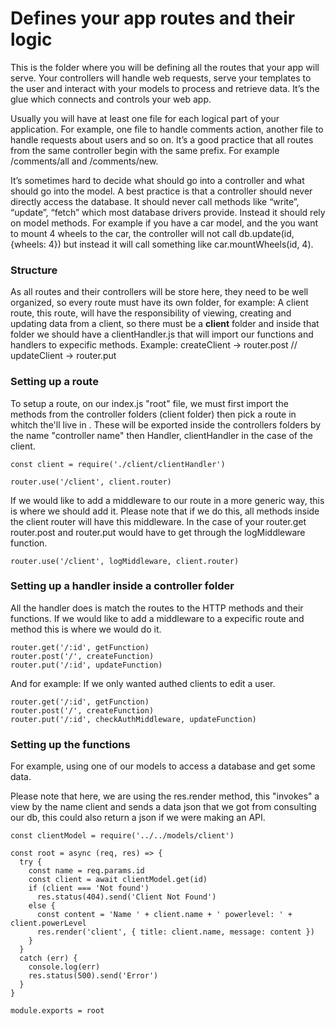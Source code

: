 # Defines your app routes and their logic

This is the folder where you will be defining all the routes that your app will serve. Your controllers will handle web requests, serve your templates to the user and interact with your models to process and retrieve data. It’s the glue which connects and controls your web app.

Usually you will have at least one file for each logical part of your application. For example, one file to handle comments action, another file to handle requests about users and so on. It’s a good practice that all routes from the same controller begin with the same prefix. For example /comments/all and /comments/new.

It’s sometimes hard to decide what should go into a controller and what should go into the model. A best practice is that a controller should never directly access the database. It should never call methods like “write”, “update”, “fetch” which most database drivers provide. Instead it should rely on model methods. For example if you have a car model, and the you want to mount 4 wheels to the car, the controller will not call db.update(id, {wheels: 4}) but instead it will call something like car.mountWheels(id, 4).

### Structure 

As all routes and their controllers will be store here, they need to be well organized, so every route must have its own folder, for example: A client route, this route, will have the responsibility of viewing, creating and updating data from a client, so there must be a **client** folder and inside that folder we should have a clientHandler.js that will import our functions and handlers to expecific methods. Example: createClient -> router.post // updateClient -> router.put

### Setting up a route

To setup a route, on our index.js "root" file, we must first import the methods from the controller folders (client folder) then pick a route in whitch the'll live in . These will be exported inside the controllers folders by the name "controller name" then Handler, clientHandler in the case of the client.

```
const client = require('./client/clientHandler')

router.use('/client', client.router)
```

If we would like to add a middleware to our route in a more generic way, this is where we should add it. Please note that if we do this, all methods inside the client router will have this middleware. In the case of your router.get router.post and router.put would have to get through the logMiddleware function.

```
router.use('/client', logMiddleware, client.router)
```

### Setting up a handler inside a controller folder

All the handler does is match the routes to the HTTP methods and their functions. If we would like to add a middleware to a expecific route and method this is where we would do it. 

```
router.get('/:id', getFunction)
router.post('/', createFunction)
router.put('/:id', updateFunction)
```

And for example: If we only wanted authed clients to edit a user.

```
router.get('/:id', getFunction)
router.post('/', createFunction)
router.put('/:id', checkAuthMiddleware, updateFunction)
```

### Setting up the functions

For example, using one of our models to access a database and get some data.

Please note that here, we are using the res.render method, this "invokes" a view by the name client and sends a data json that we got from consulting our db, this could also return a json if we were making an API.

```
const clientModel = require('../../models/client')

const root = async (req, res) => {
  try {
    const name = req.params.id
    const client = await clientModel.get(id)
    if (client === 'Not found')
      res.status(404).send('Client Not Found')
    else {
      const content = 'Name ' + client.name + ' powerlevel: ' + client.powerLevel
      res.render('client', { title: client.name, message: content })
    }
  }
  catch (err) {
    console.log(err)
    res.status(500).send('Error')
  }
}

module.exports = root

```
